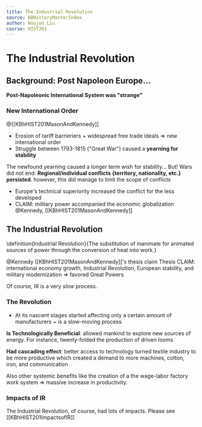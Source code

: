 ```yaml
---
title: The Industrial Revolution
source: KBHistoryMasterIndex
author: Houjun Liu
course: HIST201
---
```


# The Industrial Revolution

## Background: Post Napoleon Europe...
**Post-Napoleonic International System was "strange"**

### New International Order
@[[KBhHIST201MasonAndKennedy]]

* Erosion of tariff barrieriers + widespread free trade ideals => new international order
* Struggle between 1793-1815 ("Great War") caused a **yearning for stability**

The newfound yearning caused a longer term wish for stability... But! Wars did not end: **Regional/individual conflicts {territory, nationality, etc.} persisted**. however, this did manage to limit the scope of conflicts

* Europe's technical superiority increased the conflict for the less developed
* CLAIM: military power accompanied the economic globalization @Kennedy, [[KBhHIST201MasonAndKennedy]]


## The Industrial Revolution
\definition{Industrial Revolution}{The substitution of inanimate for animated sources of power through the conversion of heat into work.}

@Kennedy [[KBhHIST201MasonAndKennedy]]'s thesis claim Thesis CLAIM: international economy growth, Industrial Revolution, European stability, and military modernization => favored Great Powers

Of course, IR is a very _slow_ process.

### The Revolution
* At its nascent stages started affecting only a certain amount of manufacturers + is a slow-moving process

**Is Technologically Beneficial**: allowed mankind to explore new sources of energy. For instance, twenty-folded the production of driven looms

**Had cascading effect**: better access to technology turned textile industry to be more productive which created a demand to more machines, cotton, iron, and communication

Also other systemic benefits like the creation of a the wage-labor factory work system => massive increase in productivity.

### Impacts of IR
The Industrial Revolution, of course, had lots of impacts. Please see [[KBhHIST201ImpactsofIR]] 
